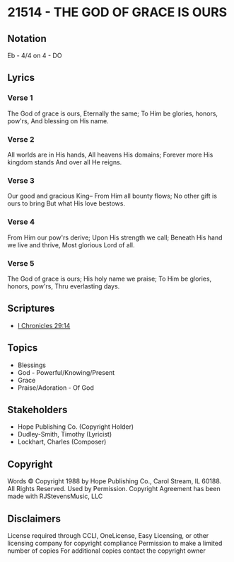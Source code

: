 # 21514 - THE GOD OF GRACE IS OURS

## Notation

Eb - 4/4 on 4 - DO

## Lyrics

### Verse 1

The God of grace is ours, Eternally the same; To Him be glories, honors, pow'rs, And blessing on His name.



### Verse 2

All worlds are in His hands, All heavens His domains; Forever more His kingdom stands And over all He reigns.


### Verse 3

Our good and gracious King– From Him all bounty flows; No other gift is ours to bring But what His love bestows.

### Verse 4

From Him our pow'rs derive; Upon His strength we call; Beneath His hand we live and thrive, Most glorious Lord of all.


### Verse 5

The God of grace is ours; His holy name we praise; To Him be glories, honors, pow'rs, Thru everlasting days.


## Scriptures

- [I Chronicles 29:14](https://www.biblegateway.com/passage/?search=I%20Chronicles%2029%3A14)

## Topics

- Blessings
- God - Powerful/Knowing/Present
- Grace
- Praise/Adoration - Of God

## Stakeholders

- Hope Publishing Co. (Copyright Holder)
- Dudley-Smith, Timothy (Lyricist)
- Lockhart, Charles (Composer)

## Copyright

Words © Copyright 1988 by Hope Publishing Co., Carol Stream, IL 60188. All Rights Reserved. Used by Permission.
Copyright Agreement has been made with RJStevensMusic, LLC

## Disclaimers

License required through CCLI, OneLicense, Easy Licensing, or other licensing company for copyright compliance
Permission to make a limited number of copies
For additional copies contact the copyright owner

